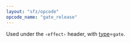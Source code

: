 ```yaml
---
layout: "sfz/opcode"
opcode_name: "gate_release"
---
```

Used under the `‹effect›` header, with [type]=`gate`.

[type]: type#gate
